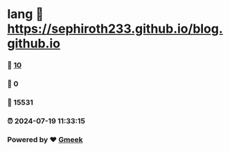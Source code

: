 # lang :link: https://sephiroth233.github.io/blog.github.io 
### :page_facing_up: [10](https://sephiroth233.github.io/blog.github.io/tag.html) 
### :speech_balloon: 0 
### :hibiscus: 15531 
### :alarm_clock: 2024-07-19 11:33:15 
### Powered by :heart: [Gmeek](https://github.com/Meekdai/Gmeek)
